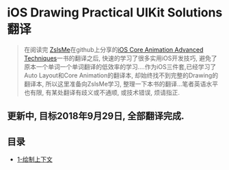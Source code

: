# iOS Drawing Practical UIKit Solutions翻译
>在阅读完 [ZslsMe](https://github.com/ZsIsMe)在github上分享的[iOS Core Animation Advanced Techniques](https://github.com/ZsIsMe/iOS-Core-Animation-Advanced-Techniques.git)一书的翻译之后, 快速的学习了很多实用iOS开发技巧, 避免了原本一个单词一个单词翻译的低效率的学习....作为iOS三件套,已经学习了Auto Layout和Core Animation的翻译本, 却始终找不到完整的Drawing的翻译本,  所以这里准备向ZslsMe学习, 整理一下本书的翻译...笔者英语水平也有限, 有某处翻译有歧义或不通顺,  或技术错误, 烦请指正.

## 更新中,  目标2018年9月29日, 全部翻译完成.

## 目录

* [1-绘制上下文](https://github.com/wangdicen/iOS-Drawing-Practical-UIKit-Soluations-Translation/blob/master/1-绘制上下文/1-绘制上下文.md)

